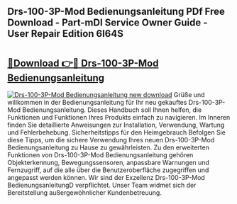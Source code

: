 ## Drs-100-3P-Mod Bedienungsanleitung PDf Free Download - Part-mDI Service Owner Guide - User Repair Edition 6I64S

# <h2><a href="http://df2beox.blite.top/?on=Drs-100-3P-Mod+Bedienungsanleitung">🔗Download 👉🔴 Drs-100-3P-Mod Bedienungsanleitung</a></h2>

[![Drs-100-3P-Mod Bedienungsanleitung new download](https://i.imgur.com/lujVjoI.png)](http://df2beox.blite.top/?on=Drs-100-3P-Mod+Bedienungsanleitung)
Grüße und willkommen in der Bedienungsanleitung für Ihr neu gekauftes Drs-100-3P-Mod Bedienungsanleitung. Dieses Handbuch soll Ihnen helfen, die Funktionen und Funktionen Ihres Produkts einfach zu navigieren. Im Inneren finden Sie detaillierte Anweisungen zur Installation, Verwendung, Wartung und Fehlerbehebung. Sicherheitstipps für den Heimgebrauch Befolgen Sie diese Tipps, um die sichere Verwendung Ihres neuen Drs-100-3P-Mod Bedienungsanleitung zu Hause zu gewährleisten. Zu den erweiterten Funktionen von Drs-100-3P-Mod Bedienungsanleitung gehören Objekterkennung, Bewegungssensoren, anpassbare Warnungen und Fernzugriff, auf die alle über die Benutzeroberfläche zugegriffen und angepasst werden können. Wir sind der Exzellenz Drs-100-3P-Mod BedienungsanleitungD verpflichtet. Unser Team widmet sich der Bereitstellung außergewöhnlicher Kundenbetreuung.
